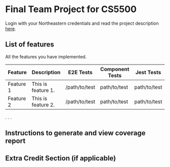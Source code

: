 # Final Team Project for CS5500

Login with your Northeastern credentials and read the project description [here](https://northeastern-my.sharepoint.com/:w:/g/personal/j_mitra_northeastern_edu/ETUqq9jqZolOr0U4v-gexHkBbCTAoYgTx7cUc34ds2wrTA?e=URQpeI).

## List of features

All the features you have implemented. 

| Feature   | Description     | E2E Tests      | Component Tests | Jest Tests     |
|-----------|-----------------|----------------|-----------------|----------------|
| Feature 1 | This is feature 1. | /path/to/test | path/to/test    | path/to/test   |
| Feature 2 | This is feature 2. | /path/to/test | path/to/test    | path/to/test   |
. . .

## Instructions to generate and view coverage report 

## Extra Credit Section (if applicable)